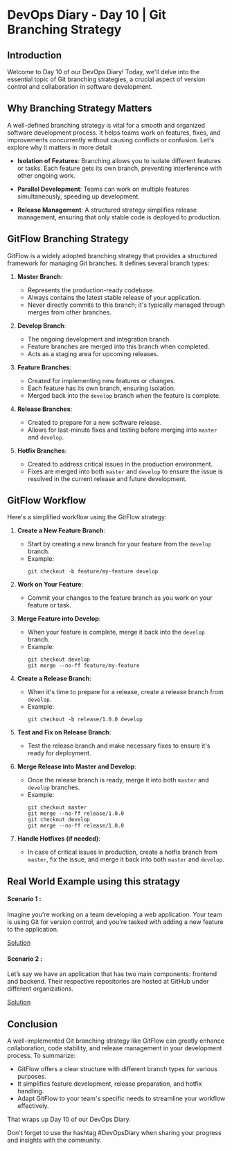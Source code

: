 # DevOps Diary - Day 10 | Git Branching Strategy

## Introduction

Welcome to Day 10 of our DevOps Diary! Today, we'll delve into the essential topic of Git branching strategies, a crucial aspect of version control and collaboration in software development.

## Why Branching Strategy Matters

A well-defined branching strategy is vital for a smooth and organized software development process. It helps teams work on features, fixes, and improvements concurrently without causing conflicts or confusion. Let's explore why it matters in more detail:

- **Isolation of Features**: Branching allows you to isolate different features or tasks. Each feature gets its own branch, preventing interference with other ongoing work.

- **Parallel Development**: Teams can work on multiple features simultaneously, speeding up development.

- **Release Management**: A structured strategy simplifies release management, ensuring that only stable code is deployed to production.

## GitFlow Branching Strategy

GitFlow is a widely adopted branching strategy that provides a structured framework for managing Git branches. It defines several branch types:

1. **Master Branch**:
   - Represents the production-ready codebase.
   - Always contains the latest stable release of your application.
   - Never directly commits to this branch; it's typically managed through merges from other branches.

2. **Develop Branch**:
   - The ongoing development and integration branch.
   - Feature branches are merged into this branch when completed.
   - Acts as a staging area for upcoming releases.

3. **Feature Branches**:
   - Created for implementing new features or changes.
   - Each feature has its own branch, ensuring isolation.
   - Merged back into the `develop` branch when the feature is complete.

4. **Release Branches**:
   - Created to prepare for a new software release.
   - Allows for last-minute fixes and testing before merging into `master` and `develop`.

5. **Hotfix Branches**:
   - Created to address critical issues in the production environment.
   - Fixes are merged into both `master` and `develop` to ensure the issue is resolved in the current release and future development.

## GitFlow Workflow

Here's a simplified workflow using the GitFlow strategy:

1. **Create a New Feature Branch**:
   - Start by creating a new branch for your feature from the `develop` branch.
   - Example:
     ```shell
     git checkout -b feature/my-feature develop
     ```

2. **Work on Your Feature**:
   - Commit your changes to the feature branch as you work on your feature or task.

3. **Merge Feature into Develop**:
   - When your feature is complete, merge it back into the `develop` branch.
   - Example:
     ```shell
     git checkout develop
     git merge --no-ff feature/my-feature
     ```

4. **Create a Release Branch**:
   - When it's time to prepare for a release, create a release branch from `develop`.
   - Example:
     ```shell
     git checkout -b release/1.0.0 develop
     ```

5. **Test and Fix on Release Branch**:
   - Test the release branch and make necessary fixes to ensure it's ready for deployment.

6. **Merge Release into Master and Develop**:
   - Once the release branch is ready, merge it into both `master` and `develop` branches.
   - Example:
     ```shell
     git checkout master
     git merge --no-ff release/1.0.0
     git checkout develop
     git merge --no-ff release/1.0.0
     ```

7. **Handle Hotfixes (if needed)**:
   - In case of critical issues in production, create a hotfix branch from `master`, fix the issue, and merge it back into both `master` and `develop`.

## Real World Example using this stratagy

#### Scenario 1 : 
Imagine you're working on a team developing a web application. Your team is using Git for version control, and you're tasked with adding a new feature to the application.

[Solution](/Day%2010/14.1_senerio1.md)

#### Scenario 2 : 
Let’s say we have an application that has two main components: frontend and backend. Their respective repositories are hosted at GitHub under different organizations.

[Solution]()

## Conclusion

A well-implemented Git branching strategy like GitFlow can greatly enhance collaboration, code stability, and release management in your development process. To summarize:

- GitFlow offers a clear structure with different branch types for various purposes.
- It simplifies feature development, release preparation, and hotfix handling.
- Adapt GitFlow to your team's specific needs to streamline your workflow effectively.

That wraps up Day 10 of our DevOps Diary. 

Don't forget to use the hashtag #DevOpsDiary when sharing your progress and insights with the community.

